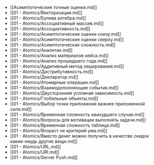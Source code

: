 - [[Асимптотические точные оценки.md]]
- [[01 - Atomics/Векторизация.md]]
- [[01 - Atomics/Булева алгебра.md]]
- [[01 - Atomics/Ассоциативный массив.md]]
- [[01 - Atomics/Ассоциативность.md]]
- [[01 - Atomics/Асимптотические оценки снизу.md]]
- [[01 - Atomics/Асимптотические оценки сверху.md]]
- [[01 - Atomics/Асимптотическая сложность.md]]
- [[01 - Atomics/Аналитик.md]]
- [[01 - Atomics/Анализ материалов кейса.md]]
- [[01 - Atomics/Анализ прошедшего года.md]]
- [[01 - Atomics/Аддитивный метод хеширования.md]]
- [[01 - Atomics/Дистрибутивность.md]]
- [[01 - Atomics/Декларатор.md]]
- [[01 - Atomics/Атомарные операции.md]]
- [[01 - Atomics/Взаимодополняющие события.md]]
- [[01 - Atomics/Двусторонняя условная зависимость.md]]
- [[01 - Atomics/Глобальные объекты.md]]
- [[01 - Atomics/Выбор точки приложения важнее приложенной силе.md]]
- [[01 - Atomics/Временная сложность наихудшего случая.md]]
- [[01 - Atomics/Вопросы для мотивации выполнять задачи.md]]
- [[01 - Atomics/Временная сложность таблица.md]]
- [[01 - Atomics/Возраст не критерий ума.md]]
- [[01 - Atomics/Вместо денег можно получить в качестве скидок какие-ниудь другие вещи.md]]
- [[01 - Atomics/URL.md]]
- [[01 - Atomics/URI.md]]
- [[01 - Atomics/Server Push.md]]